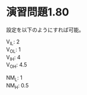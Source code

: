 # 演習問題1.80

設定を以下のようにすれば可能。

V<sub>IL</sub>: 2  
V<sub>OL</sub>: 1  
V<sub>IH</sub>: 4  
V<sub>OH</sub>: 4.5  

NM<sub>L</sub>: 1  
NM<sub>H</sub>: 0.5  
